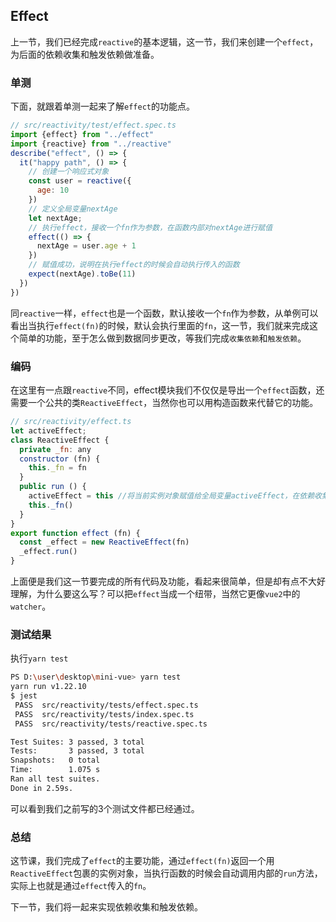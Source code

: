 ## Effect

上一节，我们已经完成`reactive`的基本逻辑，这一节，我们来创建一个`effect`，为后面的依赖收集和触发依赖做准备。

### 单测

下面，就跟着单测一起来了解`effect`的功能点。

``` javascript
// src/reactivity/test/effect.spec.ts
import {effect} from "../effect"
import {reactive} from "../reactive"
describe("effect", () => {
  it("happy path", () => {
    // 创建一个响应式对象
    const user = reactive({
      age: 10
    })
    // 定义全局变量nextAge
    let nextAge;
    // 执行effect，接收一个fn作为参数，在函数内部对nextAge进行赋值
    effect(() => {
      nextAge = user.age + 1
    })
    // 赋值成功，说明在执行effect的时候会自动执行传入的函数
    expect(nextAge).toBe(11)
  })
})
```

同`reactive`一样，`effect`也是一个函数，默认接收一个`fn`作为参数，从单例可以看出当执行`effect(fn)`的时候，默认会执行里面的`fn`，这一节，我们就来完成这个简单的功能，至于怎么做到数据同步更改，等我们完成`收集依赖`和`触发依赖`。

### 编码

在这里有一点跟`reactive`不同，effect模块我们不仅仅是导出一个`effect`函数，还需要一个公共的类`ReactiveEffect`，当然你也可以用构造函数来代替它的功能。

``` javascript
// src/reactivity/effect.ts
let activeEffect;
class ReactiveEffect {
  private _fn: any
  constructor (fn) {
    this._fn = fn
  }
  public run () {
    activeEffect = this //将当前实例对象赋值给全局变量activeEffect，在依赖收集的时候有用
    this._fn()
  }
}
export function effect (fn) {
  const _effect = new ReactiveEffect(fn)
  _effect.run()
}
```

上面便是我们这一节要完成的所有代码及功能，看起来很简单，但是却有点不大好理解，为什么要这么写？可以把`effect`当成一个纽带，当然它更像`vue2`中的`watcher`。

### 测试结果

执行`yarn test`

``` bash
PS D:\user\desktop\mini-vue> yarn test
yarn run v1.22.10
$ jest
 PASS  src/reactivity/tests/effect.spec.ts
 PASS  src/reactivity/tests/index.spec.ts
 PASS  src/reactivity/tests/reactive.spec.ts

Test Suites: 3 passed, 3 total
Tests:       3 passed, 3 total
Snapshots:   0 total
Time:        1.075 s
Ran all test suites.
Done in 2.59s.
```

可以看到我们之前写的3个测试文件都已经通过。

### 总结

这节课，我们完成了`effect`的主要功能，通过`effect(fn)`返回一个用`ReactiveEffect`包裹的实例对象，当执行函数的时候会自动调用内部的`run`方法，实际上也就是通过`effect`传入的`fn`。

下一节，我们将一起来实现依赖收集和触发依赖。